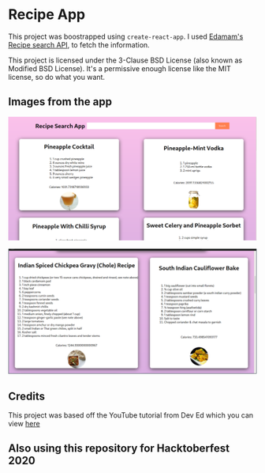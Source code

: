 # Recipe App

This project was boostrapped using `create-react-app`. I used [Edamam's Recipe search API](https://developer.edamam.com/edamam-recipe-api), to fetch the information. 

This project is licensed under the 3-Clause BSD License (also known as Modified BSD License). It's a permissive enough license like the MIT license, so do what you want.
 

## Images from the app

![](pic-selected-201012-2115-15.png)

![](pic-selected-201012-2115-55.png)

## Credits

This project was based off the YouTube tutorial from Dev Ed which you can view [here](https://youtu.be/U9T6YkEDkMo)

## Also using this repository for Hacktoberfest 2020
